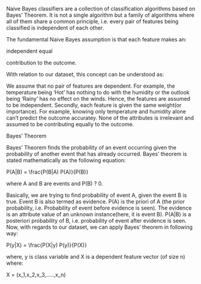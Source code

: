 Naive Bayes classifiers are a collection of classification algorithms based on Bayes’ Theorem. It is not a single algorithm but a family of algorithms where all of them share a common principle, i.e. every pair of features being classified is independent of each other.






The fundamental Naive Bayes assumption is that each feature makes an:

independent
equal

contribution to the outcome.

With relation to our dataset, this concept can be understood as:

We assume that no pair of features are dependent. For example, the temperature being ‘Hot’ has nothing to do with the humidity or the outlook being ‘Rainy’ has no effect on the winds. Hence, the features are assumed to be independent.
Secondly, each feature is given the same weight(or importance). For example, knowing only temperature and humidity alone can’t predict the outcome accuratey. None of the attributes is irrelevant and assumed to be contributing equally to the outcome.

Bayes’ Theorem

Bayes’ Theorem finds the probability of an event occurring given the probability of another event that has already occurred. Bayes’ theorem is stated mathematically as the following equation:

 P(A|B) = \frac{P(B|A) P(A)}{P(B)} 

where A and B are events and P(B) ? 0.

Basically, we are trying to find probability of event A, given the event B is true. Event B is also termed as evidence.
P(A) is the priori of A (the prior probability, i.e. Probability of event before evidence is seen). The evidence is an attribute value of an unknown instance(here, it is event B).
P(A|B) is a posteriori probability of B, i.e. probability of event after evidence is seen.
Now, with regards to our dataset, we can apply Bayes’ theorem in following way:

 P(y|X) = \frac{P(X|y) P(y)}{P(X)} 

where, y is class variable and X is a dependent feature vector (of size n) where:

 X = (x_1,x_2,x_3,.....,x_n) 

